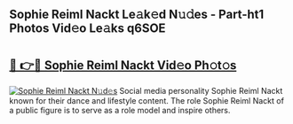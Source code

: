 ## Sophie Reiml Nackt Le𝚊k𝚎d N𝚞𝚍es - Part-ht1 Photos Vid𝚎o Le𝚊ks q6SOE

# <h2><a href="http://fb450dr.evod.top/?m=Sophie+Reiml+Nackt">🔗 👉🔴 Sophie Reiml Nackt Vid𝚎o Ph𝚘t𝚘s</a></h2>

[![Sophie Reiml Nackt N𝚞d𝚎s](https://i.imgur.com/8V9OHl7.gif)](http://fb450dr.evod.top/?m=Sophie+Reiml+Nackt)
Social media personality Sophie Reiml Nackt known for their dance and lifestyle content. The role Sophie Reiml Nackt of a public figure is to serve as a role model and inspire others. 
